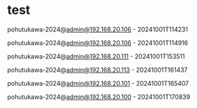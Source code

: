 # test


pohutukawa-2024@admin@192.168.20.106 - 20241001T114231


pohutukawa-2024@admin@192.168.20.106 - 20241001T114916


pohutukawa-2024@admin@192.168.20.111 - 20241001T153511


pohutukawa-2024@admin@192.168.20.113 - 20241001T161437


pohutukawa-2024@admin@192.168.20.101 - 20241001T165407


pohutukawa-2024@admin@192.168.20.100 - 20241001T170839
